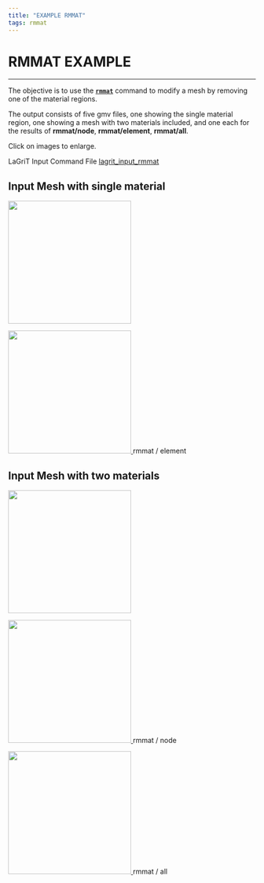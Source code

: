 ```yaml
---
title: "EXAMPLE RMMAT"
tags: rmmat 
---
```


# RMMAT EXAMPLE


-----------------


 The objective is to use the [**`rmmat`**](../commands/RMMAT.md) command to modify a mesh by removing one of the material regions.

 The output consists of five gmv files, one showing the single material region, one showing a mesh with two materials included, and one each
 for the results of **rmmat/node**, **rmmat/element**, **rmmat/all**.

Click on images to enlarge.


LaGriT Input Command File [lagrit_input_rmmat](input/lagrit_input_rmmat.txt)



## Input Mesh with single material

<a href="https://lanl.github.io/LaGriT/assets/images/rmmat1.gif"> <img  width="250" src="https://lanl.github.io/LaGriT/assets/images/rmmat1_tn.gif"> </a>


<a href="https://lanl.github.io/LaGriT/assets/images/rmmat4.gif"> <img  width="250" src="https://lanl.github.io/LaGriT/assets/images/rmmat4_tn.gif"> </a>
rmmat / element

## Input Mesh with two materials

<a href="https://lanl.github.io/LaGriT/assets/images/rmmat2.gif"> <img  width="250" src="https://lanl.github.io/LaGriT/assets/images/rmmat2_tn.gif"> </a>


<a href="https://lanl.github.io/LaGriT/assets/images/rmmat3.gif"> <img  width="250" src="https://lanl.github.io/LaGriT/assets/images/rmmat3_tn.gif"> </a>
rmmat / node


<a href="https://lanl.github.io/LaGriT/assets/images/rmmat5.gif"> <img  width="250" src="https://lanl.github.io/LaGriT/assets/images/rmmat5_tn.gif"> </a>
rmmat / all
 
